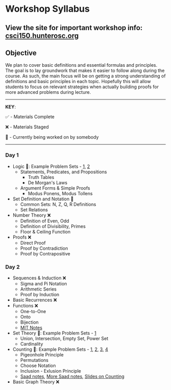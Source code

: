 # Workshop Syllabus

## View the site for important workshop info: [csci150.hunterosc.org](http://csci150.hunterosc.org/) 

## Objective
We plan to cover basic definitions and essential formulas and principles.
The goal is to lay groundwork that makes it easier to follow along during the course. As such, the main focus will be on getting a strong understanding of definitions and basic principles in each topic. Hopefully this will allow students to focus on relevant strategies when actually building proofs for more advanced problems during lecture.

___

__KEY__:

✅ - Materials Complete

❌ - Materials Staged

🔨 - Currently being worked on by somebody

___

### Day 1

* Logic 🔨: Example Problem Sets -  [1](https://people.umass.edu/klement/100/logic-worksheet.html), [2](https://faculty.fordham.edu/klima/SymbolicLogic/Logic-Home-Exercises-1-PL.pdf)
    * Statements, Predicates, and Propositions
        * Truth Tables
        * De Morgan's Laws
    * Argument Forms & Simple Proofs
        * Modus Ponens, Modus Tollens
* Set Definition and Notation 🔨
    * Common Sets: N, Z, Q, R Definitions
    * Set Relations
* Number Theory ❌
    * Definition of Even, Odd
    * Definition of Divisibility, Primes
    * Floor & Ceiling Function
* Proofs ❌
    * Direct Proof
    * Proof by Contradiction
    * Proof by Contrapositive

### Day 2

* Sequences & Induction ❌
    * Sigma and Pi Notation
    * Arithmetic Series
    * Proof by Induction
* Basic Recurrences ❌
* Functions ❌
    * One-to-One
    * Onto
    * Bijection
    * [MIT Notes](https://ocw.mit.edu/courses/electrical-engineering-and-computer-science/6-042j-mathematics-for-computer-science-spring-2015/readings/MIT6_042JS15_Session7.pdf)
* Set Theory 🔨: Example Problem Sets - [1](https://ocw.mit.edu/courses/electrical-engineering-and-computer-science/6-042j-mathematics-for-computer-science-spring-2015/assignments/MIT6_042JS15_ps2.pdf)
    * Union, Intersection, Empty Set, Power Set
    * Cardinality
* Counting 🔨: Example Problem Sets - [1](http://www.cs.hunter.cuny.edu/~saad/courses/dm/hw/hw1.pdf), [2](http://www.cs.hunter.cuny.edu/~saad/courses/dm/hw/hw2.pdf), [3](http://homepages.gac.edu/~holte/courses/mcs256/documents/countingprobs.pdf), [4](https://www3.nd.edu/~dgalvin1/10120/10120_S16/Topic06_6p6_Galvin.pdf)
    * Pigeonhole Principle
    * Permutations
    * Choose Notation
    * Inclusion - Exlusion Principle
    * [Saad notes](http://www.cs.hunter.cuny.edu/~saad/courses/dm/notes/note2.pdf), [More Saad notes](http://www.cs.hunter.cuny.edu/~saad/courses/dm/notes/note4.pdf), [Slides on Counting](https://www.inf.ed.ac.uk/teaching/courses/dmmr/slides/14-15/Ch6.pdf)
* Basic Graph Theory ❌
